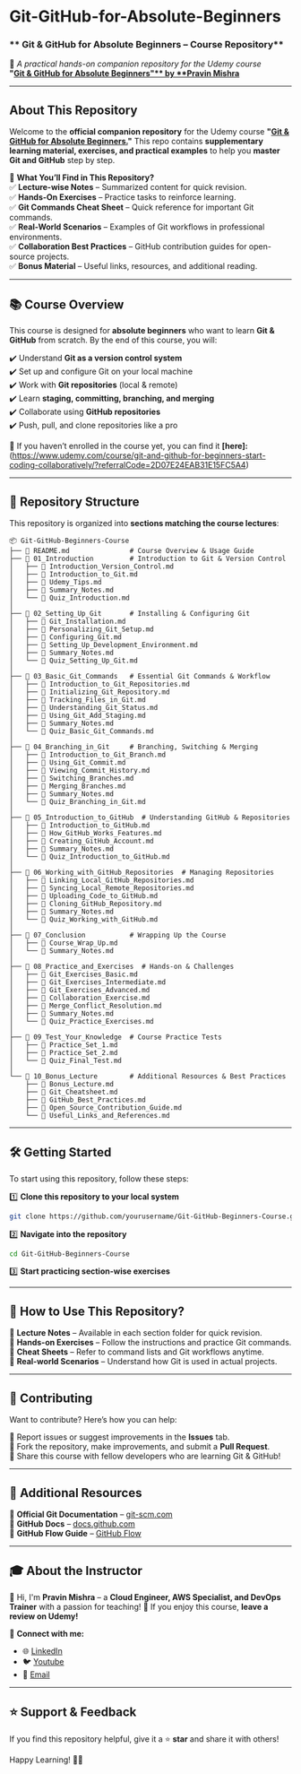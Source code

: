 # Git-GitHub-for-Absolute-Beginners

### ** Git & GitHub for Absolute Beginners – Course Repository**
📖 _A practical hands-on companion repository for the Udemy course_  
**"[Git & GitHub for Absolute Beginners"** by **Pravin Mishra](https://www.udemy.com/course/git-and-github-for-beginners-start-coding-collaboratively/?referralCode=2D07E24EAB31E15FC5A4)**  

---

## **About This Repository**
Welcome to the **official companion repository** for the Udemy course **"[Git & GitHub for Absolute Beginners.](https://www.udemy.com/course/git-and-github-for-beginners-start-coding-collaboratively/?referralCode=2D07E24EAB31E15FC5A4)"** This repo contains **supplementary learning material, exercises, and practical examples** to help you **master Git and GitHub** step by step.

🔹 **What You’ll Find in This Repository?**  
✅ **Lecture-wise Notes** – Summarized content for quick revision.  
✅ **Hands-On Exercises** – Practice tasks to reinforce learning.  
✅ **Git Commands Cheat Sheet** – Quick reference for important Git commands.  
✅ **Real-World Scenarios** – Examples of Git workflows in professional environments.  
✅ **Collaboration Best Practices** – GitHub contribution guides for open-source projects.  
✅ **Bonus Material** – Useful links, resources, and additional reading.  

---

## 📚 **Course Overview**
This course is designed for **absolute beginners** who want to learn **Git & GitHub** from scratch. By the end of this course, you will:  

✔️ Understand **Git as a version control system**  
✔️ Set up and configure Git on your local machine  
✔️ Work with **Git repositories** (local & remote)  
✔️ Learn **staging, committing, branching, and merging**  
✔️ Collaborate using **GitHub repositories**  
✔️ Push, pull, and clone repositories like a pro  

📌 If you haven’t enrolled in the course yet, you can find it **[here]:**(https://www.udemy.com/course/git-and-github-for-beginners-start-coding-collaboratively/?referralCode=2D07E24EAB31E15FC5A4)

---

## 📂 **Repository Structure**
This repository is organized into **sections matching the course lectures**:  

```
📦 Git-GitHub-Beginners-Course
├── 📜 README.md               # Course Overview & Usage Guide
├── 📁 01_Introduction         # Introduction to Git & Version Control
│   ├── 📄 Introduction_Version_Control.md
│   ├── 📄 Introduction_to_Git.md
│   ├── 📄 Udemy_Tips.md
│   ├── 📄 Summary_Notes.md
│   └── 📝 Quiz_Introduction.md
│
├── 📁 02_Setting_Up_Git       # Installing & Configuring Git
│   ├── 📄 Git_Installation.md
│   ├── 📄 Personalizing_Git_Setup.md
│   ├── 📄 Configuring_Git.md
│   ├── 📄 Setting_Up_Development_Environment.md
│   ├── 📄 Summary_Notes.md
│   └── 📝 Quiz_Setting_Up_Git.md
│
├── 📁 03_Basic_Git_Commands   # Essential Git Commands & Workflow
│   ├── 📄 Introduction_to_Git_Repositories.md
│   ├── 📄 Initializing_Git_Repository.md
│   ├── 📄 Tracking_Files_in_Git.md
│   ├── 📄 Understanding_Git_Status.md
│   ├── 📄 Using_Git_Add_Staging.md
│   ├── 📄 Summary_Notes.md
│   └── 📝 Quiz_Basic_Git_Commands.md
│
├── 📁 04_Branching_in_Git     # Branching, Switching & Merging
│   ├── 📄 Introduction_to_Git_Branch.md
│   ├── 📄 Using_Git_Commit.md
│   ├── 📄 Viewing_Commit_History.md
│   ├── 📄 Switching_Branches.md
│   ├── 📄 Merging_Branches.md
│   ├── 📄 Summary_Notes.md
│   └── 📝 Quiz_Branching_in_Git.md
│
├── 📁 05_Introduction_to_GitHub  # Understanding GitHub & Repositories
│   ├── 📄 Introduction_to_GitHub.md
│   ├── 📄 How_GitHub_Works_Features.md
│   ├── 📄 Creating_GitHub_Account.md
│   ├── 📄 Summary_Notes.md
│   └── 📝 Quiz_Introduction_to_GitHub.md
│
├── 📁 06_Working_with_GitHub_Repositories  # Managing Repositories
│   ├── 📄 Linking_Local_GitHub_Repositories.md
│   ├── 📄 Syncing_Local_Remote_Repositories.md
│   ├── 📄 Uploading_Code_to_GitHub.md
│   ├── 📄 Cloning_GitHub_Repository.md
│   ├── 📄 Summary_Notes.md
│   └── 📝 Quiz_Working_with_GitHub.md
│
├── 📁 07_Conclusion           # Wrapping Up the Course
│   ├── 📄 Course_Wrap_Up.md
│   └── 📄 Summary_Notes.md
│
├── 📁 08_Practice_and_Exercises  # Hands-on & Challenges
│   ├── 📄 Git_Exercises_Basic.md
│   ├── 📄 Git_Exercises_Intermediate.md
│   ├── 📄 Git_Exercises_Advanced.md
│   ├── 📄 Collaboration_Exercise.md
│   ├── 📄 Merge_Conflict_Resolution.md
│   ├── 📄 Summary_Notes.md
│   └── 📝 Quiz_Practice_Exercises.md
│
├── 📁 09_Test_Your_Knowledge  # Course Practice Tests
│   ├── 📝 Practice_Set_1.md
│   ├── 📝 Practice_Set_2.md
│   └── 📝 Quiz_Final_Test.md
│
└── 📁 10_Bonus_Lecture        # Additional Resources & Best Practices
    ├── 📄 Bonus_Lecture.md
    ├── 📄 Git_Cheatsheet.md
    ├── 📄 GitHub_Best_Practices.md
    ├── 📄 Open_Source_Contribution_Guide.md
    └── 📄 Useful_Links_and_References.md

```

---

## 🛠 **Getting Started**
To start using this repository, follow these steps:  

1️⃣ **Clone this repository to your local system**  
```sh
git clone https://github.com/yourusername/Git-GitHub-Beginners-Course.git
```
2️⃣ **Navigate into the repository**  
```sh
cd Git-GitHub-Beginners-Course
```
3️⃣ **Start practicing section-wise exercises**  

---

## 📖 **How to Use This Repository?**
📌 **Lecture Notes** – Available in each section folder for quick revision.  
📌 **Hands-on Exercises** – Follow the instructions and practice Git commands.  
📌 **Cheat Sheets** – Refer to command lists and Git workflows anytime.  
📌 **Real-world Scenarios** – Understand how Git is used in actual projects.  

---

## 🤝 **Contributing**
Want to contribute? Here’s how you can help:  

🔹 Report issues or suggest improvements in the **Issues** tab.  
🔹 Fork the repository, make improvements, and submit a **Pull Request**.  
🔹 Share this course with fellow developers who are learning Git & GitHub!  

---

## 🎯 **Additional Resources**
📌 **Official Git Documentation** – [git-scm.com](https://git-scm.com/)  
📌 **GitHub Docs** – [docs.github.com](https://docs.github.com/)  
📌 **GitHub Flow Guide** – [GitHub Flow](https://guides.github.com/introduction/flow/)  

---

## 🎓 **About the Instructor**
👋 Hi, I'm **Pravin Mishra** – a **Cloud Engineer, AWS Specialist, and DevOps Trainer** with a passion for teaching! 🚀 If you enjoy this course, **leave a review on Udemy!**  

🔗 **Connect with me:**  
- 🌐 [LinkedIn](https://www.linkedin.com/in/pravin-mishra-aws-trainer/)  
- 🐦 [Youtube](https://www.youtube.com/@awswithpravinmishra)  
- 📧 [Email](mailto:mail@pravinmishra.in)  

---

## ⭐ **Support & Feedback**
If you find this repository helpful, give it a ⭐ **star** and share it with others!  

Happy Learning! 🚀🔥  
